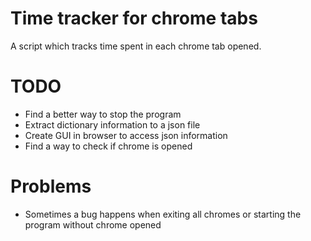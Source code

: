 # Time tracker for chrome tabs
A script which tracks time spent in each chrome tab opened.

# TODO
- Find a better way to stop the program
- Extract dictionary information to a json file
- Create GUI in browser to access json information
- Find a way to check if chrome is opened

# Problems
- Sometimes a bug happens when exiting all chromes or starting the program without chrome opened
